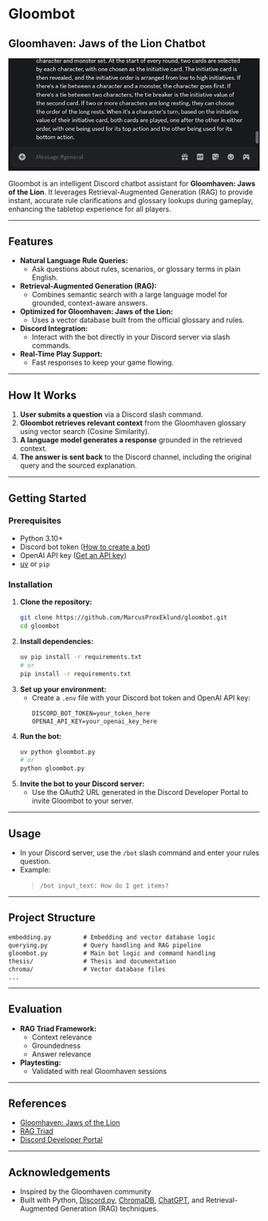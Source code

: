 # Gloombot

## Gloomhaven: Jaws of the Lion Chatbot

![](gloombotdiscord.gif)

Gloombot is an intelligent Discord chatbot assistant for **Gloomhaven: Jaws of the Lion**. It leverages Retrieval-Augmented Generation (RAG) to provide instant, accurate rule clarifications and glossary lookups during gameplay, enhancing the tabletop experience for all players.

---

## Features

- **Natural Language Rule Queries:**
	- Ask questions about rules, scenarios, or glossary terms in plain English.
- **Retrieval-Augmented Generation (RAG):**
	- Combines semantic search with a large language model for grounded, context-aware answers.
- **Optimized for Gloomhaven: Jaws of the Lion:**
	- Uses a vector database built from the official glossary and rules.
- **Discord Integration:**
	- Interact with the bot directly in your Discord server via slash commands.
- **Real-Time Play Support:**
	- Fast responses to keep your game flowing.

---

## How It Works

1. **User submits a question** via a Discord slash command.
2. **Gloombot retrieves relevant context** from the Gloomhaven glossary using vector search (Cosine Similarity).
3. **A language model generates a response** grounded in the retrieved context.
4. **The answer is sent back** to the Discord channel, including the original query and the sourced explanation.

---

## Getting Started

### Prerequisites
- Python 3.10+
- Discord bot token ([How to create a bot](https://discord.com/developers/applications))
- OpenAI API key ([Get an API key](https://platform.openai.com/account/api-keys))
- [uv](https://github.com/astral-sh/uv) or `pip`

### Installation


1. **Clone the repository:**
    ```bash
    git clone https://github.com/MarcusProxEklund/gloombot.git
    cd gloombot
    ```
2. **Install dependencies:**
    ```bash
    uv pip install -r requirements.txt
    # or
    pip install -r requirements.txt
    ```
3. **Set up your environment:**
    - Create a `.env` file with your Discord bot token and OpenAI API key:
      ```env
      DISCORD_BOT_TOKEN=your_token_here
      OPENAI_API_KEY=your_openai_key_here
      ```
4. **Run the bot:**
    ```bash
    uv python gloombot.py
    # or
    python gloombot.py
    ```
5. **Invite the bot to your Discord server:**
    - Use the OAuth2 URL generated in the Discord Developer Portal to invite Gloombot to your server.

---

## Usage

- In your Discord server, use the `/bot` slash command and enter your rules question.
- Example:
	> `/bot input_text: How do I get items?`

---

## Project Structure

```
embedding.py         # Embedding and vector database logic
querying.py          # Query handling and RAG pipeline
gloombot.py          # Main bot logic and command handling
thesis/              # Thesis and documentation
chroma/              # Vector database files
...
```

---

## Evaluation

- **RAG Triad Framework:**
	- Context relevance
	- Groundedness
	- Answer relevance
- **Playtesting:**
	- Validated with real Gloomhaven sessions

---

## References
- [Gloomhaven: Jaws of the Lion](https://boardgamegeek.com/boardgame/291457/gloomhaven-jaws-lion)
- [RAG Triad](https://truera.com/blog/the-rag-triad-framework/)
- [Discord Developer Portal](https://discord.com/developers/docs/intro)

---

## Acknowledgements

- Inspired by the Gloomhaven community
- Built with Python, [Discord.py](https://discordpy.readthedocs.io/), [ChromaDB](https://www.trychroma.com/), [ChatGPT](https://platform.openai.com/docs/models/gpt-4), and Retrieval-Augmented Generation (RAG) techniques.
